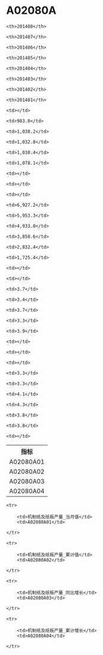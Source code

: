A02080A
======


<table>

<tr>
    <th>指标</th>
    
    <th>201408</th>
    
    <th>201407</th>
    
    <th>201406</th>
    
    <th>201405</th>
    
    <th>201404</th>
    
    <th>201403</th>
    
    <th>201402</th>
    
    <th>201401</th>
    
</tr>


<tr>
    <td>A02080A01</td>
    
    <td></td>
    
    <td>983.0</td>
    
    <td>1,038.2</td>
    
    <td>1,032.8</td>
    
    <td>1,038.4</td>
    
    <td>1,078.1</td>
    
    <td></td>
    
    <td></td>
    

</tr>

<tr>
    <td>A02080A02</td>
    
    <td></td>
    
    <td>6,927.2</td>
    
    <td>5,953.3</td>
    
    <td>4,933.0</td>
    
    <td>3,850.6</td>
    
    <td>2,832.4</td>
    
    <td>1,725.4</td>
    
    <td></td>
    

</tr>

<tr>
    <td>A02080A03</td>
    
    <td></td>
    
    <td>3.7</td>
    
    <td>3.4</td>
    
    <td>3.7</td>
    
    <td>3.3</td>
    
    <td>3.9</td>
    
    <td></td>
    
    <td></td>
    

</tr>

<tr>
    <td>A02080A04</td>
    
    <td></td>
    
    <td>3.3</td>
    
    <td>3.3</td>
    
    <td>4.1</td>
    
    <td>4.3</td>
    
    <td>3.8</td>
    
    <td>3.8</td>
    
    <td></td>
    

</tr>


</table>

<table>
    
    <tr>

        <td>机制纸及纸板产量_当月值</td>
        <td>A02080A01</td>

    </tr>
    
    <tr>

        <td>机制纸及纸板产量_累计值</td>
        <td>A02080A02</td>

    </tr>
    
    <tr>

        <td>机制纸及纸板产量_同比增长</td>
        <td>A02080A03</td>

    </tr>
    
    <tr>

        <td>机制纸及纸板产量_累计增长</td>
        <td>A02080A04</td>

    </tr>
    
</table>